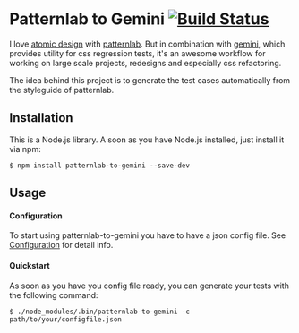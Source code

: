 # Patternlab to Gemini [![Build Status](https://travis-ci.org/LarsHassler/patternlab-to-gemini.svg?branch=master)](https://travis-ci.org/LarsHassler/patternlab-to-gemini)

I love [atomic design](http://atomicdesign.bradfrost.com) with [patternlab](http://patternlab.io). 
But in combination with [gemini](https://github.com/gemini-testing/gemini), which provides utility for css regression tests, 
it's an awesome workflow for working on large scale projects, redesigns and especially css refactoring.

The idea behind this project is to generate the test cases automatically from the styleguide of patternlab.

## Installation 

This is a Node.js library. A soon as you have Node.js installed, just install it via npm:

```
$ npm install patternlab-to-gemini --save-dev
```

## Usage 

#### Configuration

To start using patternlab-to-gemini you have to have a json config file.
See [Configuration](docs/Configuration.md) for detail info.

#### Quickstart

As soon as you have you config file ready, you can generate your tests with the following command:
  
```
$ ./node_modules/.bin/patternlab-to-gemini -c path/to/your/configfile.json
```
